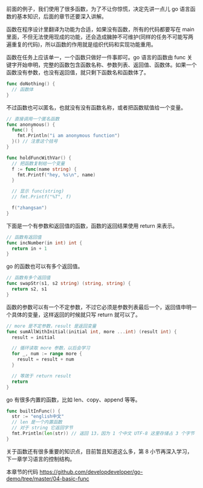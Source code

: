 前面的例子，我们使用了很多函数，为了不让你惊慌，决定先讲一点儿 go 语言函数的基本知识，后面的章节还要深入讲解。

函数在程序设计里翻译为功能为合适，如果没有函数，所有的代码都要写在 main 里面，不但无法使用现成的功能，还会造成臃肿不可维护(同样的任务不可能写两遍重复的代码)，所以函数的作用就是组织代码和实现功能重用。

函数在任务上应该单一，一个函数只做好一件事即可。go 语言的函数由 func 关键字开始申明，完整的函数包含函数名称、参数列表、返回值、函数体。如果一个函数没有参数，也没有返回值，就只剩下函数名和函数体了。

```go
func doNothing() {
  // 函数体
}
```

不过函数也可以匿名，也就没有没有函数名称，或者把函数赋值给一个变量。

```go
// 直接调用一个匿名函数
func anonymous() {
  func() {
    fmt.Println("i am anonymous function")
  }() // 注意这个括号
}
```

```go
func holdFuncWithVar() {
  // 把函数复制给一个变量
  f := func(name string) {
    fmt.Printf("hey, %s\n", name)
  }

  // 显示 func(string)
  // fmt.Printf("%T", f)

  f("zhangsan")
}
```

下面是一个有参数和返回值的函数，函数的返回结果使用 return 来表示。

```go
// 函数有返回值
func incNumber(in int) int {
  return in + 1
}
```

go 的函数也可以有多个返回值。

```go
// 函数有多个返回值
func swapStr(s1, s2 string) (string, string) {
  return s2, s1
}
```

函数的参数可以有一个不定参数，不过它必须是参数列表最后一个，返回值申明一个具体的变量，这样返回的时候就只写 return 就可以了。

```go
// more 是不定参数，result 是返回变量
func sumAllWithInitial(initial int, more ...int) (result int) {
  result = initial

  // 循环读取 more 参数，以后会学习
  for _, num := range more {
    result = result + num
  }

  // 等效于 return result
  return
}
```

go 有很多内置的函数，比如 len、copy、append 等等。

```go
func builtInFunc() {
  str := "english中文"
  // len 是一个内置函数
  // 对于 string 它返回字节
  fmt.Println(len(str)) // 返回 13，因为 1 个中文 UTF-8 这里存储占 3 个字节
}
```

关于函数还有很多重要的知识点，目前暂且知道这么多，第 8 小节再深入学习，下一章学习语言的控制结构。



本章节的代码 https://github.com/developdeveloper/go-demo/tree/master/04-basic-func
